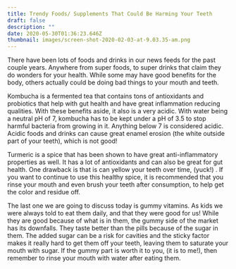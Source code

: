 ```yaml
---
title: Trendy Foods/ Supplements That Could Be Harming Your Teeth
draft: false
description: ""
date: 2020-05-30T01:36:23.646Z
thumbnail: images/screen-shot-2020-02-03-at-9.03.35-am.png
---
```

There have been lots of foods and drinks in our news feeds for the past couple years. Anywhere from super foods, to super drinks that claim they do wonders for your health. While some may have good benefits for the body, others actually could be doing bad things to your mouth and teeth.

Kombucha is a fermented tea that contains tons of antioxidants and probiotics that help with gut health and have great inflammation reducing qualities. With these benefits aside, it also is a very acidic. With water being a neutral pH of 7, kombucha has to be kept under a pH of 3.5 to stop harmful bacteria from growing in it. Anything below 7 is considered acidic. Acidic foods and drinks can cause great enamel erosion (the white outside part of your teeth), which is not good!

Turmeric is a spice that has been shown to have great anti-inflammatory properties as well. It has a lot of antioxidants and can also be great for gut health. One drawback is that is can yellow your teeth over time, (yuck!) . If you want to continue to use this healthy spice, it is recommended that you rinse your mouth and even brush your teeth after consumption, to help get the color and residue off.

The last one we are going to discuss today is gummy vitamins. As kids we were always told to eat them daily, and that they were good for us! While they are good because of what is in them, the gummy side of the market has its downfalls. They taste better than the pills because of the sugar in them. The added sugar can be a risk for cavities and the sticky factor makes it really hard to get them off your teeth, leaving them to saturate your mouth with sugar. If the gummy part is worth it to you, (it is to me!), then remember to rinse your mouth with water after eating them.